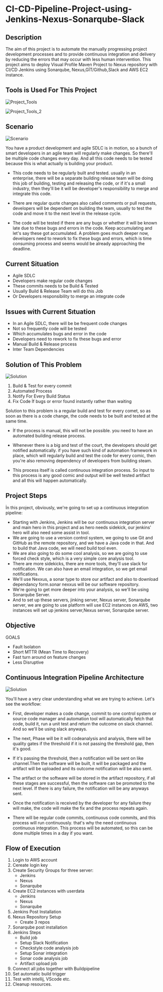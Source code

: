 # CI-CD-Pipeline-Project-using-Jenkins-Nexus-Sonarqube-Slack

## Description

The aim of this project is to automate the manually progressing project development processes and to provide continuous integration and delivery by reducing the errors that may occur with less human intervention. This project aims to deploy Visual Profile Maven Project to Nexus repository with CI/CD Jenkins using  Sonarqube, Nexus,GİT/Github,Slack and AWS EC2 instance. 

## Tools is Used For This Project

![Project_Tools](./Project-Tools-1.png)

![Project_Tools_2](./Project-Tools-2.png)

## Scenario

![Scenario](./Scenario.png)

You have a product development and agile SDLC is in motion, so a bunch of smart developers in an agile team will regularly make changes. So there'll be multiple code changes every day. And all this code needs to be tested because this is what actually is building your product. 

- This code needs to be regularly built and tested. usually in an enterprise, there will be a separate building release team will be doing this job of building, testing and releasing the code, or if it's a small industry, then they'll be it will be developer's responsibility to merge and integrate this code.

- There are regular quote changes also called comments or pull requests, developers will be dependent on building the team, usually to test the code and move it to the next level in the release cycle. 

- The code will be tested if there are any bugs or whether it will be known late due to these bugs and errors in the code. Keep accumulating and let's say these got accumulated. A problem goes much deeper now, developers need to rework to fix these bugs and errors, which is time consuming process and seems would be already approaching the deadline.

## Current Situation

- Agile SDLC
- Developers make regular code changes
- These commits needs to be Build & Tested
- Usually Build & Release Team will do this Job
- Or Developers responsibility to merge an integrate code

## Issues with Current Sıtuation

- In an Agile SDLC, there will be be frequent code changes
- Not so frequently code will be tested
- Which accumulates bugs and error in the code
- Developers need to rework to fix these bugs and error
- Manual Build & Release process
- Inter Team Dependencies

## Solution of This Problem

![Solution](./Solution.png)

1. Build & Test for every commit
2. Automated Process
3. Notify For Every Build Status
4. Fix Code İf bugs or error found instantly rather than waiting

Solution to this problem is a regular build and test for every comet, so as soon as there is a code change, the code needs to be built and tested at the same time. 

-  İf the process is manual, this will not be possible. you need to have an automated building release process. 

-  Whenever there is a big and test of the court, the developers should get notified automatically. if you have such kind of automation framework in place, which will regularly build and test the code for every comic, then you're also removing dependency of developers from building steam. 

-  This process itself is called continuous integration process. So input to this process is any good comic and output will be well tested artifact and all this will happen automatically.

## Project Steps

İn this project, obviously, we're going to set up a continuous integration pipeline:
- Starting with Jenkins, Jenkins will be our continuous integration server and main hero in this project
and as hero needs sidekick, our jenkins' hero will also need some assist in tool.
- We are going to use a version control system, we going to use Git and GitHub as the remote repository, and we have a Java code in that. And to build that Java code, we will need build tool even.
- We are also going to do some cool analysis, so we are going to use forced check style, which is a very simple core analysis tool.
- There are more sidekicks, there are more tools, they'll use slack for notification. We can also have an email integration, so we get email notifications.
- We'll use Nexxus, a sonar type to store our artifact and also to download dependancy form.sonar nexxus will be our software repository.
- We're going to get more deeper into your analysis, so we'll be using Sonarqube Server.
- And to set up these servers, jinking server, Nexus server, Sonarqube server, we are going to use  platform will use EC2 instances on AWS, two instances will set up jenkins server,Nexus server, Sonarqube server.

## Objective
GOALS
 - Fault Isolatıon
 - Short MTTR (Mean Time to Recovery)
 - Fast turn around on feature changes
 - Less Disruptive

## Continuous Integration Pipeline Architecture

![Solution](./Solution.png)

You'll have a very clear understanding what we are trying to achieve. Let's see the workflow:

- First, developer makes a code change, commit to one control system or source code manager and automation tool will automatically fetch that code, build it, run a unit test and return the outcome on slack channel. And so we'll be using slack anyways.

- The next, Phase will be it will codeanalysis and analysis, there will be  quality gates if the threshold if it is not passing the threshold gap, then it's good.

- If it's passing the threshold, then a notification will be sent on like channel.Then the software will be built, it will be packaged and the artifact will be uploaded and its outcome notification will be also sent.

- The artifact or the software will be stored in the artifact repository, if all these stages are successful, then the software can be promoted to the next level. If there is any failure, the notification will be any anyways sent.

- Once the notification is received by the developer for any failure they will make, the code will make the fix and the process repeats again.

- There will be regular code commits, continuous code commits, and this process will run continuously. that's why the need continuous continuous integration. This process will be automated, so this can be done multiple times in a day if you want.

## Flow of Execution 

1. Login to AWS account
2. Cereate login key
3. Create Security Groups for three server:
    - Jenkins
    - Nexus
    - Sonarqube
4. Create EC2 instances with userdata
    - Jenkins
    - Nexus
    - Sonarqube
5. Jenkins Post Installation
6. Nexus Repository Setup
    - Create 3 repos
7. Sonarqube post installation
8. Jenkins Steps
    - Build job
    - Setup Slack Notification
    - Checkstyle code analysis job
    - Setup Sonar integration
    - Sonar code analysis job
    - Artifact upload job
9. Connect all jobs together with Buildpipeline
10. Set automatic build trigger
11. Test with intellij, VScode etc.
12. Cleanup resources.